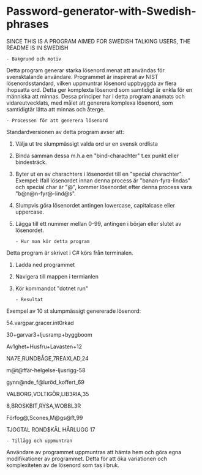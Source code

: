 # Password-generator-with-Swedish-phrases

SINCE THIS IS A PROGRAM AIMED FOR SWEDISH TALKING USERS, THE README IS IN SWEDISH

	- Bakgrund och motiv

Detta program generar starka lösenord menat att användas för svensktalande användare. Programmet är inspirerat av NIST lösenordsstandard, vilken uppmuntrar lösenord uppbyggda av flera ihopsatta ord. Detta ger komplexta lösenord som samtidigt är enkla för en människa att minnas. Dessa principer har i detta program anamats och vidareutvecklats, med målet att generera komplexa lösenord, som samtidigtär lätta att minnas och återge.

	- Processen för att generera lösenord

Standardversionen av detta program avser att:
1. Välja ut tre slumpmässigt valda ord ur en svensk ordlista
2. Binda samman dessa m.h.a en "bind-charachter" t.ex punkt eller bindesträck.
3. Byter ut en av charachters i lösenordet till en "special charachter". Exempel: Ifall lösenordet innan denna process är "banan-fyra-lindas" och special char är "@", kommer lösenordet efter denna process vara "b@n@n-fyr@-lind@s".
4. Slumpvis göra lösenordet antingen lowercase, capitalcase eller uppercase.  
5. Lägga till ett nummer mellan 0-99, antingen i början eller slutet av lösenordet. 

	   - Hur man kör detta program
Detta program är skrivet i C# körs från terminalen.
1. Ladda ned programmet
2. Navigera till mappen i termianlen 
3. Kör kommandot "dotnet run"

	   - Resultat

Exempel av 10 st slumpmässigt genererade lösenord:

54.vargpar.gracer.int0rkad

30+garvar3+ljusramp+byggboom

Av1ghet+Husfru+Lavasten+12

NA7E,RUNDBÅGE,7REAXLAD,24

m@t@ffär-helgelse-ljusrigg-58

gynn@nde_f@luröd_koffert_69

VALBORG,VOLTIGÖR,LIB3RIA,35

8,BROSKBIT,RYSA,WOBBL3R

Förfog@,Scones,M@gs@ft,99

TJOGTAL ROND$KÅL HÅRLUGG 17

	- Tillägg och uppmuntran

Användare av programmet uppmuntras att hämta hem och göra egna modifikationer av programmet. Detta för att öka variationen och komplexiteten av de lösenord som tas i bruk.
